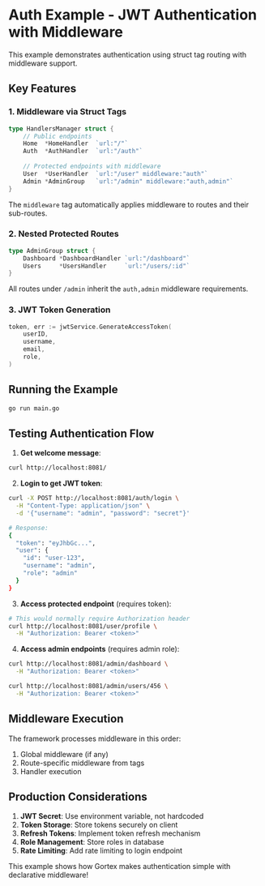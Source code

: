 # Auth Example - JWT Authentication with Middleware

This example demonstrates authentication using struct tag routing with middleware support.

## Key Features

### 1. Middleware via Struct Tags
```go
type HandlersManager struct {
    // Public endpoints
    Home  *HomeHandler  `url:"/"`
    Auth  *AuthHandler  `url:"/auth"`
    
    // Protected endpoints with middleware
    User  *UserHandler  `url:"/user" middleware:"auth"`
    Admin *AdminGroup   `url:"/admin" middleware:"auth,admin"`
}
```

The `middleware` tag automatically applies middleware to routes and their sub-routes.

### 2. Nested Protected Routes
```go
type AdminGroup struct {
    Dashboard *DashboardHandler `url:"/dashboard"`
    Users     *UsersHandler     `url:"/users/:id"`
}
```

All routes under `/admin` inherit the `auth,admin` middleware requirements.

### 3. JWT Token Generation
```go
token, err := jwtService.GenerateAccessToken(
    userID,
    username,
    email,
    role,
)
```

## Running the Example

```bash
go run main.go
```

## Testing Authentication Flow

1. **Get welcome message**:
```bash
curl http://localhost:8081/
```

2. **Login to get JWT token**:
```bash
curl -X POST http://localhost:8081/auth/login \
  -H "Content-Type: application/json" \
  -d '{"username": "admin", "password": "secret"}'

# Response:
{
  "token": "eyJhbGc...",
  "user": {
    "id": "user-123",
    "username": "admin",
    "role": "admin"
  }
}
```

3. **Access protected endpoint** (requires token):
```bash
# This would normally require Authorization header
curl http://localhost:8081/user/profile \
  -H "Authorization: Bearer <token>"
```

4. **Access admin endpoints** (requires admin role):
```bash
curl http://localhost:8081/admin/dashboard \
  -H "Authorization: Bearer <token>"

curl http://localhost:8081/admin/users/456 \
  -H "Authorization: Bearer <token>"
```

## Middleware Execution

The framework processes middleware in this order:

1. Global middleware (if any)
2. Route-specific middleware from tags
3. Handler execution

## Production Considerations

1. **JWT Secret**: Use environment variable, not hardcoded
2. **Token Storage**: Store tokens securely on client
3. **Refresh Tokens**: Implement token refresh mechanism
4. **Role Management**: Store roles in database
5. **Rate Limiting**: Add rate limiting to login endpoint

This example shows how Gortex makes authentication simple with declarative middleware!